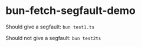 # bun-fetch-segfault-demo

Should give a segfault: `bun test1.ts`

Should not give a segfault: `bun test2ts`

